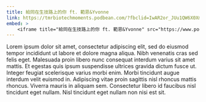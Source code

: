 ```yaml
---
title: 給同在生技路上的你 ft. 範恩&Yvonne
link: https://tmrbiotechmoments.podbean.com/?fbclid=IwAR2or_JUu1QW6X0Xmhb113-pb5jaYJcc0zbxMZA5O7g1nwyjPYZ10P-dqo0
embed: >
    <iframe title="給同在生技路上的你 ft. 範恩&Yvonne" src="https://www.podbean.com/media/player/rxgry-eb90c0&?from=usersite&skin=1&fonts=Helvetica&auto=0&download=1&share=1&version=1&btn-skin=107" height="122" width="100%" style="border: none;" scrolling="no" data-name="pb-iframe-player"></iframe>
---
```

Lorem ipsum dolor sit amet, consectetur adipiscing elit, sed do eiusmod tempor incididunt ut labore et dolore magna aliqua. Nibh venenatis cras sed felis eget. Malesuada proin libero nunc consequat interdum varius sit amet mattis. Et egestas quis ipsum suspendisse ultrices gravida dictum fusce ut. Integer feugiat scelerisque varius morbi enim. Morbi tincidunt augue interdum velit euismod in. Adipiscing vitae proin sagittis nisl rhoncus mattis rhoncus. Viverra mauris in aliquam sem. Consectetur libero id faucibus nisl tincidunt eget nullam. Nisl tincidunt eget nullam non nisi est sit.
